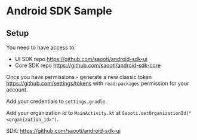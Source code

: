 # Android SDK Sample

## Setup

You need to have access to:
- UI SDK repo https://github.com/saooti/android-sdk-ui
- Core SDK repo https://github.com/saooti/android-sdk-core

Once you have permissions - generate a new classic token https://github.com/settings/tokens with `read:packages` permission for your account.

Add your credentials to `settings.gradle`.

Add your organization id to `MainActivity.kt` at `Saooti.setOrganizationId("<organization_id>")`.

SDK: https://github.com/saooti/android-sdk-ui